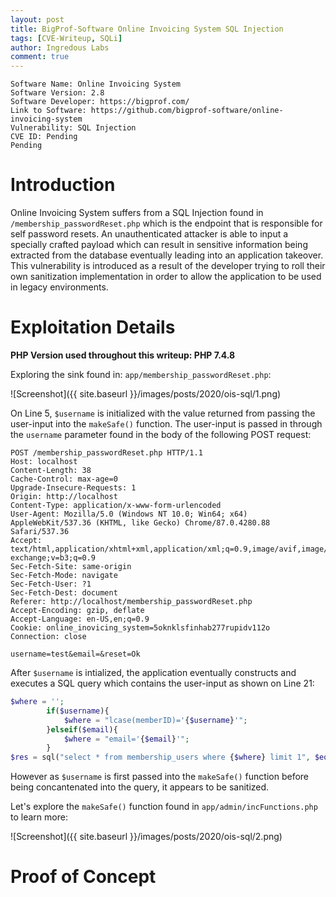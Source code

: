 ```yaml
---
layout: post
title: BigProf-Software Online Invoicing System SQL Injection 
tags: [CVE-Writeup, SQLi]
author: Ingredous Labs
comment: true
---
```


```
Software Name: Online Invoicing System
Software Version: 2.8
Software Developer: https://bigprof.com/
Link to Software: https://github.com/bigprof-software/online-invoicing-system
Vulnerability: SQL Injection
CVE ID: Pending
Pending
```

# Introduction

Online Invoicing System suffers from a SQL Injection found in `/membership_passwordReset.php` which is the endpoint that is responsible for self password resets. An unauthenticated attacker is able to input a specially crafted payload which can result in sensitive information being extracted from the database eventually leading into an application takeover. This vulnerability is introduced as a result of the developer trying to roll their own sanitization implementation in order to allow the application to be used in legacy environments.

# Exploitation Details

**PHP Version used throughout this writeup: PHP 7.4.8**

Exploring the sink found in: `app/membership_passwordReset.php`:

![Screenshot]({{ site.baseurl }}/images/posts/2020/ois-sql/1.png)

On Line 5, `$username` is initialized with the value returned from passing the user-input into the `makeSafe()` function. The user-input is passed in through the `username` parameter found in the body of the following POST request:

~~~
POST /membership_passwordReset.php HTTP/1.1
Host: localhost
Content-Length: 38
Cache-Control: max-age=0
Upgrade-Insecure-Requests: 1
Origin: http://localhost
Content-Type: application/x-www-form-urlencoded
User-Agent: Mozilla/5.0 (Windows NT 10.0; Win64; x64) AppleWebKit/537.36 (KHTML, like Gecko) Chrome/87.0.4280.88 Safari/537.36
Accept: text/html,application/xhtml+xml,application/xml;q=0.9,image/avif,image/webp,image/apng,*/*;q=0.8,application/signed-exchange;v=b3;q=0.9
Sec-Fetch-Site: same-origin
Sec-Fetch-Mode: navigate
Sec-Fetch-User: ?1
Sec-Fetch-Dest: document
Referer: http://localhost/membership_passwordReset.php
Accept-Encoding: gzip, deflate
Accept-Language: en-US,en;q=0.9
Cookie: online_inovicing_system=5oknklsfinhab277rupidv112o
Connection: close

username=test&email=&reset=Ok
~~~

After `$username` is intialized, the application eventually constructs and executes a SQL query which contains the user-input as shown on Line 21:

~~~php
$where = '';
		if($username){
			$where = "lcase(memberID)='{$username}'";
		}elseif($email){
			$where = "email='{$email}'";
		}
$res = sql("select * from membership_users where {$where} limit 1", $eo);
~~~

However as `$username` is first passed into the `makeSafe()` function before being concantenated into the query, it appears to be sanitized.

Let's explore the `makeSafe()` function found in `app/admin/incFunctions.php` to learn more:

![Screenshot]({{ site.baseurl }}/images/posts/2020/ois-sql/2.png)






# Proof of Concept

